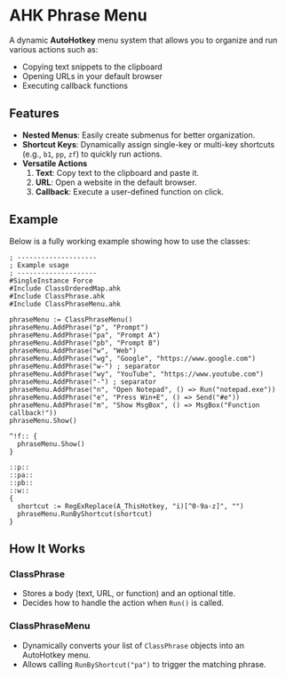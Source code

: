 # AHK Phrase Menu

A dynamic **AutoHotkey** menu system that allows you to organize and run various actions such as:
- Copying text snippets to the clipboard
- Opening URLs in your default browser
- Executing callback functions

## Features

- **Nested Menus**: Easily create submenus for better organization.
- **Shortcut Keys**: Dynamically assign single-key or multi-key shortcuts (e.g., `b1`, `pp`, `zf`) to quickly run actions.
- **Versatile Actions**
  1. **Text**: Copy text to the clipboard and paste it.
  2. **URL**: Open a website in the default browser.
  3. **Callback**: Execute a user-defined function on click.

## Example

Below is a fully working example showing how to use the classes:

```autohotkey
; --------------------
; Example usage
; --------------------
#SingleInstance Force
#Include ClassOrderedMap.ahk
#Include ClassPhrase.ahk
#Include ClassPhraseMenu.ahk

phraseMenu := ClassPhraseMenu()
phraseMenu.AddPhrase("p", "Prompt")
phraseMenu.AddPhrase("pa", "Prompt A")
phraseMenu.AddPhrase("pb", "Prompt B")
phraseMenu.AddPhrase("w", "Web")
phraseMenu.AddPhrase("wg", "Google", "https://www.google.com")
phraseMenu.AddPhrase("w-") ; separator
phraseMenu.AddPhrase("wy", "YouTube", "https://www.youtube.com")
phraseMenu.AddPhrase("-") ; separator
phraseMenu.AddPhrase("n", "Open Notepad", () => Run("notepad.exe"))
phraseMenu.AddPhrase("e", "Press Win+E", () => Send("#e"))
phraseMenu.AddPhrase("m", "Show MsgBox", () => MsgBox("Function callback!"))
phraseMenu.Show()

^!f:: {
  phraseMenu.Show()
}

::p::
::pa::
::pb::
::w::
{
  shortcut := RegExReplace(A_ThisHotkey, "i)[^0-9a-z]", "")
  phraseMenu.RunByShortcut(shortcut)
}
```

## How It Works

### ClassPhrase
- Stores a body (text, URL, or function) and an optional title.
- Decides how to handle the action when `Run()` is called.

### ClassPhraseMenu
- Dynamically converts your list of `ClassPhrase` objects into an AutoHotkey menu.
- Allows calling `RunByShortcut("pa")` to trigger the matching phrase.
